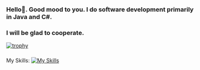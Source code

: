 ### Hello👋. Good mood to you. I do software development primarily in Java and C#. 
### I will be glad to cooperate. 
[![trophy](https://github-profile-trophy.vercel.app/?username=IgorDevR)](https://github.com/ryo-ma/github-profile-trophy)
###
###
###

My Skills: [![My Skills](https://skillicons.dev/icons?i=java,spring,idea,maven,gradle,github,cs,postgres,mysql)](https://skillicons.dev)

<!--
**IgorDevR/IgorDevR** is a ✨ _special_ ✨ repository because its `README.md` (this file) appears on your GitHub profile.

Here are some ideas to get you started:

- 🔭 I’m currently working on ...
- 🌱 I’m currently learning ...
- 👯 I’m looking to collaborate on ...
- 🤔 I’m looking for help with ...
- 💬 Ask me about ...
- 📫 How to reach me: ...
- 😄 Pronouns: ...
- ⚡ Fun fact: ...
-->
